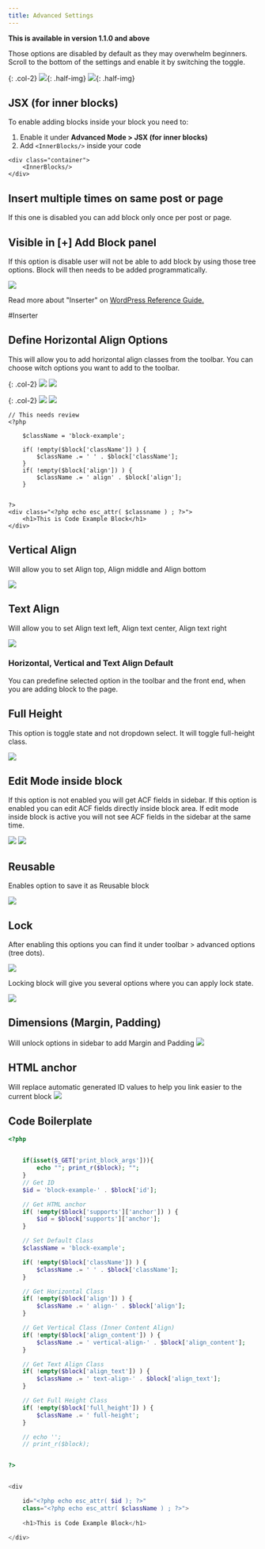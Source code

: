 ```yaml
---
title: Advanced Settings
---
```


**This is available in version 1.1.0 and above**

Those options are disabled by default as they may overwhelm beginners. Scroll to the bottom of the settings and enable it by switching the toggle.

{: .col-2}
![](/wp-content/uploads/2022/05/Screenshot-2022-05-25-at-21.46.48-800x1217.png){: .half-img}
![](/wp-content/uploads/2022/05/Screenshot-2022-05-26-at-13.37.07-800x1796.png){: .half-img}

## JSX (for inner blocks)
To enable adding blocks inside your block you need to:

1. Enable it under **Advanced Mode &gt; JSX (for inner blocks)**
2. Add `<InnerBlocks/>` inside your code

```
<div class="container">
    <InnerBlocks/>
</div>
```

## Insert multiple times on same post or page
If this one is disabled you can add block only once per post or page.

## Visible in \[+\] Add Block panel
If this option is disable user will not be able to add block by using those tree options. Block will then needs to be added programmatically.


![](/wp-content/uploads/2022/05/Screenshot-2022-05-25-at-21.59.35-800x355.png)

Read more about "Inserter" on [WordPress Reference Guide.](https://developer.wordpress.org/block-editor/reference-guides/block-api/block-supports/)


#Inserter
## Define Horizontal Align Options

This will allow you to add horizontal align classes from the toolbar. You can choose witch options you want to add to the toolbar.

{: .col-2}
![](/wp-content/uploads/2022/05/Screenshot-2022-05-25-at-22.07.24.png)
![](/wp-content/uploads/2022/05/Screenshot-2022-05-25-at-22.08.58.png)

{: .col-2}
![](/wp-content/uploads/2022/05/Screenshot-2022-05-25-at-22.10.15.png)
![](/wp-content/uploads/2022/05/Screenshot-2022-05-25-at-22.10.08.png)


```
// This needs review
<?php

    $className = 'block-example';

    if( !empty($block['className']) ) {
        $className .= ' ' . $block['className'];
    }
    if( !empty($block['align']) ) {
        $className .= ' align' . $block['align'];
    }


?>
<div class="<?php echo esc_attr( $classname ) ; ?>">
    <h1>This is Code Example Block</h1>
</div>
```

## Vertical Align
Will allow you to set Align top, Align middle and Align bottom


![](/wp-content/uploads/2022/05/Screenshot-2022-05-26-at-10.29.33.png)

## Text Align
Will allow you to set Align text left, Align text center, Align text right


![](/wp-content/uploads/2022/05/Screenshot-2022-05-26-at-13.35.44-800x383.png)

### Horizontal, Vertical and Text Align Default
You can predefine selected option in the toolbar and the front end, when you are adding block to the page.

## Full Height
This option is toggle state and not dropdown select. It will toggle full-height class.


![](/wp-content/uploads/2022/05/Screenshot-2022-05-26-at-13.33.44-800x109.png)

## Edit Mode inside block
If this option is not enabled you will get ACF fields in sidebar. If this option is enabled you can edit ACF fields directly inside block area. If edit mode inside block is active you will not see ACF fields in the sidebar at the same time.


![](/wp-content/uploads/2022/05/Screenshot-2022-05-26-at-12.15.01-800x370.png)
![](/wp-content/uploads/2022/05/Screenshot-2022-05-26-at-12.15.14-800x194.png)

## Reusable
Enables option to save it as Reusable block

![](/wp-content/uploads/2022/05/Screenshot-2022-05-26-at-13.38.21-800x640.png)

## Lock
After enabling this options you can find it under toolbar &gt; advanced options (tree dots).

![](/wp-content/uploads/2022/05/Screenshot-2022-05-26-at-13.36.24-800x644.png)

Locking block will give you several options where you can apply lock state.

![](/wp-content/uploads/2022/05/Screenshot-2022-05-26-at-12.06.10-800x556.png)

## Dimensions (Margin, Padding)
Will unlock options in sidebar to add Margin and Padding
![](/wp-content/uploads/2022/05/Screenshot-2022-05-26-at-12.03.24-800x298.png)

## HTML anchor
Will replace automatic generated ID values to help you link easier to the current block
![](/wp-content/uploads/2022/05/Screenshot-2022-05-26-at-12.00.01-800x338.png)

## Code Boilerplate

```php
<?php


    if(isset($_GET['print_block_args'])){
        echo ""; print_r($block); "";
    }
    // Get ID
    $id = 'block-example-' . $block['id'];

    // Get HTML anchor
    if( !empty($block['supports']['anchor']) ) {
        $id = $block['supports']['anchor'];
    }

    // Set Default Class 
    $className = 'block-example';

    if( !empty($block['className']) ) {
        $className .= ' ' . $block['className'];
    }

    // Get Horizontal Class
    if( !empty($block['align']) ) {
        $className .= ' align-' . $block['align'];
    }

    // Get Vertical Class (Inner Content Align)
    if( !empty($block['align_content']) ) {
        $className .= ' vertical-align-' . $block['align_content'];
    }

    // Get Text Align Class
    if( !empty($block['align_text']) ) {
        $className .= ' text-align-' . $block['align_text'];
    }

    // Get Full Height Class
    if( !empty($block['full_height']) ) {
        $className .= ' full-height';
    }

    // echo '';
    // print_r($block);


?>


<div    

    id="<?php echo esc_attr( $id ); ?>"
    class="<?php echo esc_attr( $className ) ; ?>">
    
    <h1>This is Code Example Block</h1>
    
</div>    
```